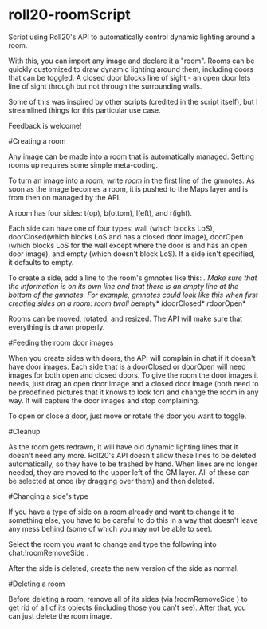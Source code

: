 # roll20-roomScript
Script using Roll20's API to automatically control dynamic lighting around a room.

With this, you can import any image and declare it a "room". Rooms can be quickly customized to draw dynamic lighting around them, including doors that can be toggled. A closed door blocks line of sight - an open door lets line of sight through but not through the surrounding walls.

Some of this was inspired by other scripts (credited in the script itself), but I streamlined things for this particular use case.

Feedback is welcome!


#Creating a room

Any image can be made into a room that is automatically managed. Setting rooms up requires some simple meta-coding.

To turn an image into a room, write *room* in the first line of the gmnotes. As soon as the image becomes a room, it is pushed to the Maps layer and is from then on managed by the API.

A room has four sides: t(op), b(ottom), l(eft), and r(ight).

Each side can have one of four types: wall (which blocks LoS), doorClosed(which blocks LoS and has a closed door image), doorOpen (which blocks LoS for the wall except where the door is and has an open door image), and empty (which doesn't block LoS). If a side isn't specified, it defaults to empty.

To create a side, add a line to the room's gmnotes like this: *<side>*<type>*. Make sure that the information is on its own line and that there is an empty line at the bottom of the gmnotes. For example, gmnotes could look like this when first creating sides on a room:
*room*
*t*wall*
*b*empty*
*l*doorClosed*
*r*doorOpen*
 

Rooms can be moved, rotated, and resized. The API will make sure that everything is drawn properly.

#Feeding the room door images

When you create sides with doors, the API will complain in chat if it doesn't have door images. Each side that is a doorClosed or doorOpen will need images for both open and closed doors. To give the room the door images it needs, just drag an open door image and a closed door image (both need to be predefined pictures that it knows to look for) and change the room in any way. It will capture the door images and stop complaining.

To open or close a door, just move or rotate the door you want to toggle.

#Cleanup

As the room gets redrawn, it will have old dynamic lighting lines that it doesn't need any more. Roll20's API doesn't allow these lines to be deleted automatically, so they have to be trashed by hand. When lines are no longer needed, they are moved to the upper left of the GM layer. All of these can be selected at once (by dragging over them) and then deleted.

#Changing a side's type

If you have a type of side on a room already and want to change it to something else, you have to be careful to do this in a way that doesn't leave any mess behind (some of which you may not be able to see).

Select the room you want to change and type the following into chat:!roomRemoveSide <side>.

After the side is deleted, create the new version of the side as normal.

#Deleting a room

Before deleting a room, remove all of its sides (via !roomRemoveSide <side>) to get rid of all of its objects (including those you can't see). After that, you can just delete the room image.
